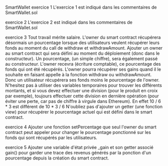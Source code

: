 SmartWallet
exercice 1
L'exercice 1 est indiqué dans les commentaires de SmartWallet.sol

exercice 2
L'exercice 2 est indiqué dans les commentaires de SmartWallet.sol

exercice 3
Tout travail mérite salaire. L'owner du smart contract récupérera désormais un pourcentage lorsque des utilisateurs veulent récupérer leurs fonds au moment du call de withdraw et withdrawAmount.
Ajouter un owner au smart contract qui sera défini au moment du déploiement (donc dans le constructeur).
Un pourcentage, (un simple chiffre), sera également passé au constructeur.
L'owner recevra (écriture comptable), ce pourcentage des fonds qui ont été récupérés. L'owner pourra récupérer ses gains quand il le souhaite en faisant appelle à la fonction withdraw ou withdrawAmount.
Donc un utilisateur récupérera ses fonds moins le pourcentage de l'owner. N'hesitez pas à utiliser des variables temporaires pour trouver les différents montants, et si vous devez effectuer une division (pour le produit en croix par exemple), toujours effectuer cette division en dernière opération (pour éviter une perte, car pas de chiffre à virgule dans Ethereum). En effet 10 / 6 * 3 est différent de 10 * 3 / 6 N'oubliez pas d'ajouter un getter (une fonction view) pour récupérer le pourcentage actuel qui est défini dans le smart contract.

exercice 4
Ajouter une fonction setPercentage que seul l'owner du smart contract peut appeler pour changer le pourcentage ponctionné sur les fonds qui sont récupérés par les utilisateurs.

exercice 5
Ajouter une variable d'état privée _gain et son getter associé gain() pour garder une trace des revenus générés par la ponction d'un pourcentage depuis la création du smart contract.